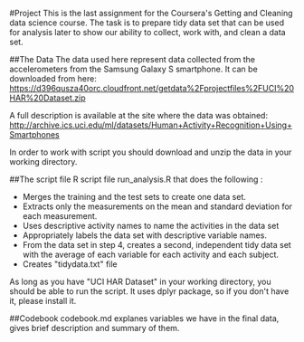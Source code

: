 #Project
This is the last assignment for the Coursera's Getting and Cleaning data science course. The task is to prepare tidy data set that can be used for analysis later to show our ability to collect, work with, and clean a data set.

##The Data
The data used here represent data collected from the accelerometers from the Samsung Galaxy S smartphone. It can be downloaded from here:
https://d396qusza40orc.cloudfront.net/getdata%2Fprojectfiles%2FUCI%20HAR%20Dataset.zip

A full description is available at the site where the data was obtained:
http://archive.ics.uci.edu/ml/datasets/Human+Activity+Recognition+Using+Smartphones

In order to work with script you should download and unzip the data in your working directory.

##The script file
 R script file run_analysis.R that does the following :

* Merges the training and the test sets to create one data set.
* Extracts only the measurements on the mean and standard deviation for each measurement.
* Uses descriptive activity names to name the activities in the data set
* Appropriately labels the data set with descriptive variable names.
* From the data set in step 4, creates a second, independent tidy data set with the average of each variable for each activity and each subject.
* Creates "tidydata.txt" file

As long as you have "UCI HAR Dataset" in your working directory, you should be able to run the script. It uses dplyr package, so if you don't have it, please install it.

##Codebook 
codebook.md explanes variables we have in the final data, gives brief description and summary of them.

